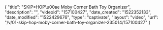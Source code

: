 {
    "title": "SKIP*HOP\u00ae Moby Corner Bath Toy Organizer",
    "description": "",
    "videoid": "157100427",
    "date_created": "1522352133",
    "date_modified": "1522429676",
    "type": "captivate",
    "layout": "video",
    "url": "\/v\/01-skip-hop-moby-corner-bath-toy-organizer-235014\/157100427"
}